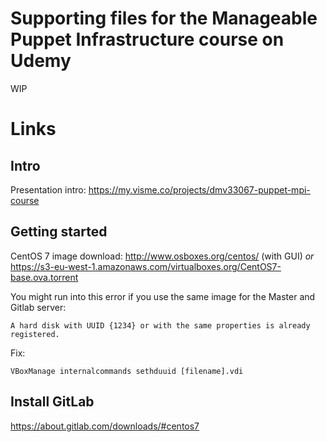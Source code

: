 # Supporting files for the Manageable Puppet Infrastructure course on Udemy
WIP

# Links
## Intro
Presentation intro: https://my.visme.co/projects/dmv33067-puppet-mpi-course

## Getting started
CentOS 7 image download: http://www.osboxes.org/centos/ (with GUI) *or* https://s3-eu-west-1.amazonaws.com/virtualboxes.org/CentOS7-base.ova.torrent

You might run into this error if you use the same image for the Master and Gitlab server:

    A hard disk with UUID {1234} or with the same properties is already registered.
    
Fix:

    VBoxManage internalcommands sethduuid [filename].vdi


## Install GitLab
https://about.gitlab.com/downloads/#centos7

